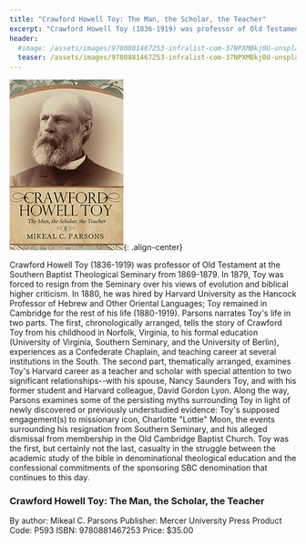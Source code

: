 ```yaml
---
title: "Crawford Howell Toy: The Man, the Scholar, the Teacher"
excerpt: "Crawford Howell Toy (1836-1919) was professor of Old Testament at the Southern Baptist Theological Seminary from 1869-1879."
header:
  #image: /assets/images/9780881467253-infralist-com-37NPXMBkj0U-unsplash-rev2.jpg
  teaser: /assets/images/9780881467253-infralist-com-37NPXMBkj0U-unsplash-rev2.jpg
---
```

![Crawford Howell Toy book cover](/assets/images/9780881467253.jpg){: .align-center}

Crawford Howell Toy (1836-1919) was professor of Old Testament at the Southern Baptist Theological Seminary from 1869-1879. In 1879, Toy was forced to resign from the Seminary over his views of evolution and biblical higher criticism. In 1880, he was hired by Harvard University as the Hancock Professor of Hebrew and Other Oriental Languages; Toy remained in Cambridge for the rest of his life (1880-1919). Parsons narrates Toy's life in two parts. The first, chronologically arranged, tells the story of Crawford Toy from his childhood in Norfolk, Virginia, to his formal education (University of Virginia, Southern Seminary, and the University of Berlin), experiences as a Confederate Chaplain, and teaching career at several institutions in the South. The second part, thematically arranged, examines Toy's Harvard career as a teacher and scholar with special attention to two significant relationships--with his spouse, Nancy Saunders Toy, and with his former student and Harvard colleague, David Gordon Lyon. Along the way, Parsons examines some of the persisting myths surrounding Toy in light of newly discovered or previously understudied evidence: Toy's supposed engagement(s) to missionary icon, Charlotte "Lottie" Moon, the events surrounding his resignation from Southern Seminary, and his alleged dismissal from membership in the Old Cambridge Baptist Church. Toy was the first, but certainly not the last, casualty in the struggle between the academic study of the bible in denominational theological education and the confessional commitments of the sponsoring SBC denomination that continues to this day.

### Crawford Howell Toy: The Man, the Scholar, the Teacher
By author: Mikeal C. Parsons
Publisher: Mercer University Press
Product Code: P593
ISBN: 9780881467253
Price: $35.00